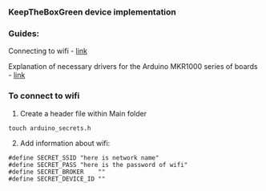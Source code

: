 ### KeepTheBoxGreen device implementation


### Guides:

Connecting to wifi  - <a href="https://www.arduino.cc/en/Guide/MKRWiFi1010/connecting-to-wifi-network">link</a>

Explanation of necessary drivers for the Arduino MKR1000 series of boards - <a href="https://www.arduino.cc/en/Guide/MKR1000">link</a>

### To connect to wifi

1. Create a header file within Main folder
```
touch arduino_secrets.h
```
2. Add information about wifi:
```
#define SECRET_SSID "here is network name"
#define SECRET_PASS "here is the password of wifi"
#define SECRET_BROKER    ""
#define SECRET_DEVICE_ID ""
```
